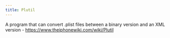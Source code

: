 ```yaml
---
title: Plutil
---
```


A program that can convert .plist files between a binary version and an XML version - <https://www.theiphonewiki.com/wiki/Plutil>